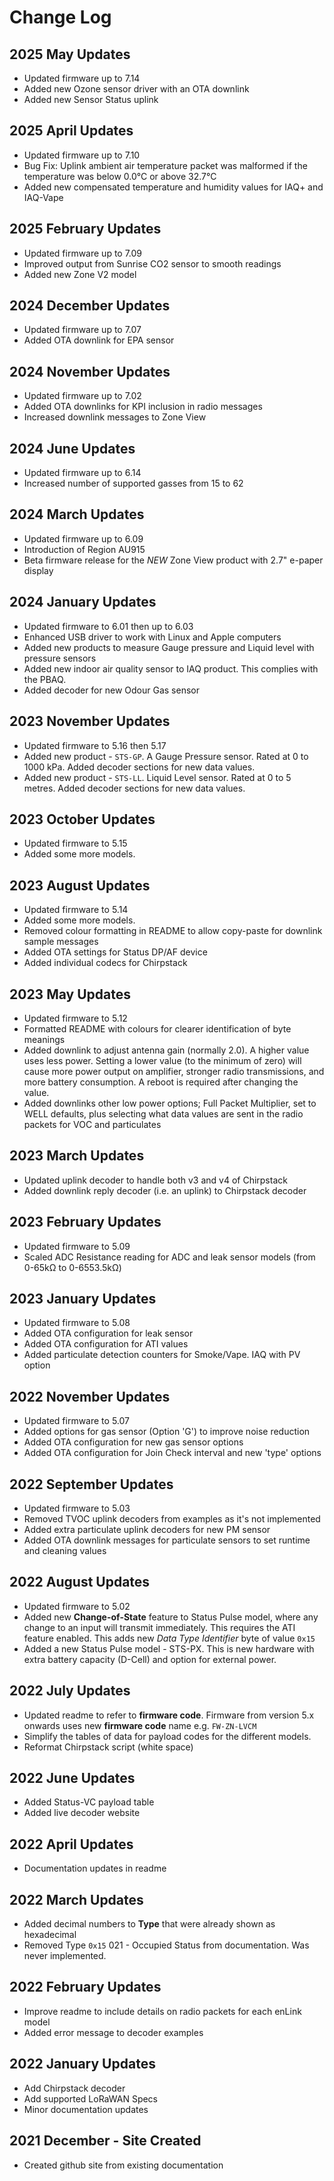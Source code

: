 # Change Log

## 2025 May Updates

- Updated firmware up to 7.14
- Added new Ozone sensor driver with an OTA downlink
- Added new Sensor Status uplink

## 2025 April Updates

- Updated firmware up to 7.10
- Bug Fix: Uplink ambient air temperature packet was malformed if the temperature was below 0.0°C or above 32.7°C
- Added new compensated temperature and humidity values for IAQ+ and IAQ-Vape

## 2025 February Updates

- Updated firmware up to 7.09
- Improved output from Sunrise CO2 sensor to smooth readings
- Added new Zone V2 model

## 2024 December Updates

- Updated firmware up to 7.07
- Added OTA downlink for EPA sensor

## 2024 November Updates

- Updated firmware up to 7.02
- Added OTA downlinks for KPI inclusion in radio messages
- Increased downlink messages to Zone View

## 2024 June Updates

- Updated firmware up to 6.14
- Increased number of supported gasses from 15 to 62

## 2024 March Updates

- Updated firmware up to 6.09
- Introduction of Region AU915
- Beta firmware release for the *NEW* Zone View product with 2.7" e-paper display

## 2024 January Updates

- Updated firmware to 6.01 then up to 6.03
- Enhanced USB driver to work with Linux and Apple computers
- Added new products to measure Gauge pressure and Liquid level with pressure sensors
- Added new indoor air quality sensor to IAQ product. This complies with the PBAQ.
- Added decoder for new Odour Gas sensor

## 2023 November Updates

- Updated firmware to 5.16 then 5.17
- Added new product - `STS-GP`. A Gauge Pressure sensor. Rated at 0 to 1000 kPa. Added decoder sections for new data values.
- Added new product - `STS-LL`. Liquid Level sensor. Rated at 0 to 5 metres. Added decoder sections for new data values.

## 2023 October Updates

- Updated firmware to 5.15
- Added some more models.

## 2023 August Updates

- Updated firmware to 5.14
- Added some more models.
- Removed colour formatting in README to allow copy-paste for downlink sample messages
- Added OTA settings for Status DP/AF device
- Added individual codecs for Chirpstack

## 2023 May Updates

- Updated firmware to 5.12
- Formatted README with colours for clearer identification of byte meanings
- Added downlink to adjust antenna gain (normally 2.0). A higher value uses less power. Setting a lower value (to the minimum of zero) will cause more power output on amplifier, stronger radio transmissions, and more battery consumption. A reboot is required after changing the value.
- Added downlinks other low power options; Full Packet Multiplier, set to WELL defaults, plus selecting what data values are sent in the radio packets for VOC and particulates

## 2023 March Updates

- Updated uplink decoder to handle both v3 and v4 of Chirpstack
- Added downlink reply decoder (i.e. an uplink) to Chirpstack decoder

## 2023 February Updates

- Updated firmware to 5.09
- Scaled ADC Resistance reading for ADC and leak sensor models (from 0-65kΩ to 0-6553.5kΩ)

## 2023 January Updates

- Updated firmware to 5.08
- Added OTA configuration for leak sensor
- Added OTA configuration for ATI values
- Added particulate detection counters for Smoke/Vape. IAQ with PV option

## 2022 November Updates

- Updated firmware to 5.07
- Added options for gas sensor (Option 'G') to improve noise reduction
- Added OTA configuration for new gas sensor options
- Added OTA configuration for Join Check interval and new 'type' options

## 2022 September Updates

- Updated firmware to 5.03
- Removed TVOC uplink decoders from examples as it's not implemented
- Added extra particulate uplink decoders for new PM sensor
- Added OTA downlink messages for particulate sensors to set runtime and cleaning values

## 2022 August Updates

- Updated firmware to 5.02
- Added new **Change-of-State** feature to Status Pulse model, where any change to an input will transmit immediately. This requires the ATI feature enabled. This adds new *Data Type Identifier* byte of value `0x15`
- Added a new Status Pulse model - STS-PX. This is new hardware with extra battery capacity (D-Cell) and option for external power.

## 2022 July Updates

- Updated readme to refer to **firmware code**. Firmware from version 5.x onwards uses new **firmware code** name e.g. `FW-ZN-LVCM`
- Simplify the tables of data for payload codes for the different models.
- Reformat Chirpstack script (white space)

## 2022 June Updates

- Added Status-VC payload table
- Added live decoder website

## 2022 April Updates

- Documentation updates in readme

## 2022 March Updates

- Added decimal numbers to **Type** that were already shown as hexadecimal
- Removed Type `0x15` 021 - Occupied Status from documentation. Was never implemented.

## 2022 February Updates

- Improve readme to include details on radio packets for each enLink model
- Added error message to decoder examples

## 2022 January Updates

- Add Chirpstack decoder
- Add supported LoRaWAN Specs
- Minor documentation updates

## 2021 December - Site Created

- Created github site from existing documentation

